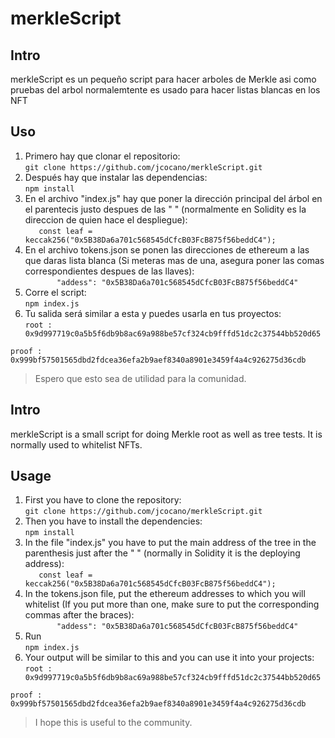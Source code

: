 # merkleScript

## Intro

merkleScript es un pequeño script para hacer arboles de Merkle asi como pruebas del arbol normalemtente es usado para hacer listas blancas en los NFT

## Uso
1. Primero hay que clonar el repositorio: <br />
`git clone https://github.com/jcocano/merkleScript.git`
1. Después hay que instalar las dependencias: <br />
`npm install`
1. En el archivo "index.js" hay que poner la dirección principal del árbol en el parentecis justo despues de las " " (normalmente en Solidity es la direccion de quien hace el despliegue): <br />
`    const leaf = keccak256("0x5B38Da6a701c568545dCfcB03FcB875f56beddC4");
`
1. En el archivo tokens.json se ponen las direcciones de ethereum a las que daras lista blanca (Si meteras mas de una, asegura poner las comas correspondientes despues de las llaves): <br />
`        "addess": "0x5B38Da6a701c568545dCfcB03FcB875f56beddC4"
`
1. Corre el script:<br />
`npm index.js`
1. Tu salida será similar a esta y puedes usarla en tus proyectos: <br />
`
root : 0x9d997719c0a5b5f6db9b8ac69a988be57cf324cb9fffd51dc2c37544bb520d65 
`

`
proof : 0x999bf57501565dbd2fdcea36efa2b9aef8340a8901e3459f4a4c926275d36cdb
`

> Espero que esto sea de utilidad para la comunidad.

## Intro
merkleScript is a small script for doing Merkle root as well as tree tests. It is normally used to whitelist NFTs.

## Usage
1. First you have to clone the repository: <br />
`git clone https://github.com/jcocano/merkleScript.git`
1. Then you have to install the dependencies: <br />
`npm install`
1. In the file "index.js" you have to put the main address of the tree in the parenthesis just after the " " (normally in Solidity it is the deploying address):<br />
`    const leaf = keccak256("0x5B38Da6a701c568545dCfcB03FcB875f56beddC4");
`
1. In the tokens.json file, put the ethereum addresses to which you will whitelist (If you put more than one, make sure to put the corresponding commas after the braces): <br />
`        "addess": "0x5B38Da6a701c568545dCfcB03FcB875f56beddC4"
`
1. Run <br />
`npm index.js`
1. Your output will be similar to this and you can use it into your projects: <br />
`
root : 0x9d997719c0a5b5f6db9b8ac69a988be57cf324cb9fffd51dc2c37544bb520d65 
`

`
proof : 0x999bf57501565dbd2fdcea36efa2b9aef8340a8901e3459f4a4c926275d36cdb
`

> I hope this is useful to the community.
